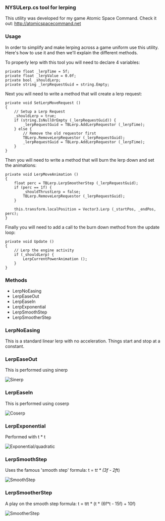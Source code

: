 ### NYSULerp.cs tool for lerping
This utility was developed for my game Atomic Space Command. Check it out: http://atomicspacecommand.net

### Usage

In order to simplify and make lerping across a game uniform use this utility. Here's how to use it and then we'll explain the different methods.

To properly lerp with this tool you will need to declare 4 variables:

    private float _lerpTime = 5f;
    private float _lerpValue = 0.0f;
    private bool _shouldLerp;
    private string _lerpRequestGuid = string.Empty;

Next you will need to write a method that will create a lerp request:

    private void SetLerpMoveRequest ()
	{
		// Setup a Lerp Request
		_shouldLerp = true;
		if (string.IsNullOrEmpty (_lerpRequestGuid)) {
			_lerpRequestGuid = TBLerp.AddLerpRequestor (_lerpTime);
		} else {
			// Remove the old requestor first
			TBLerp.RemoveLerpRequestor (_lerpRequestGuid);
			_lerpRequestGuid = TBLerp.AddLerpRequestor (_lerpTime);
		}
	}

Then you will need to write a method that will burn the lerp down and set the animations:

    private void LerpMoveAnimation ()
	{
		float perc = TBLerp.LerpSmootherStep (_lerpRequestGuid);
		if (perc == 1f) {
			_shouldThrustLerp = false;
			TBLerp.RemoveLerpRequestor (_lerpRequestGuid);
		}

		this.transform.localPosition = Vector3.Lerp (_startPos, _endPos, perc);
	}

Finally you will need to add a call to the burn down method from the update loop:

    private void Update ()
	{
		// Lerp the engine activity
		if (_shouldLerp) {
			LerpCurrentPowerAnimation ();
		}
    }

### Methods
- LerpNoEasing
- LerpEaseOut
- LerpEaseIn
- LerpExponential
- LerpSmoothStep
- LerpSmootherStep

### LerpNoEasing
This is a standard linear lerp with no acceleration. Things start and stop at a constant.

### LerpEaseOut
This is performed using sinerp

![Sinerp](http://www.noyoushutupgames.com/images/github/LerpUtilDoc/interp-sinerp.png)

### LerpEaseIn
This is performed using coserp

![Coserp](http://www.noyoushutupgames.com/images/github/LerpUtilDoc/interp-coserp.png)

### LerpExponential
Performed with t * t

![Exponential/quadratic](http://www.noyoushutupgames.com/images/github/LerpUtilDoc/interp-quad.png)

### LerpSmoothStep
Uses the famous 'smooth step' formula: t = t*t * (3f - 2f*t)

![SmoothStep](http://www.noyoushutupgames.com/images/github/LerpUtilDoc/interp-smooth.png)

### LerpSmootherStep
A play on the smooth step formula: t = t*t*t * (t * (6f*t - 15f) + 10f)

![SmootherStep](http://www.noyoushutupgames.com/images/github/LerpUtilDoc/interp-smoother.png)
